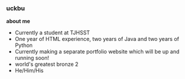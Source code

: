 ### uckbu


**about me**

- Currently a student at TJHSST
- One year of HTML experience, two years of Java and two years of Python
- Currently making a separate portfolio website which will be up and running soon!
- world's greatest bronze 2
- He/Him/His

